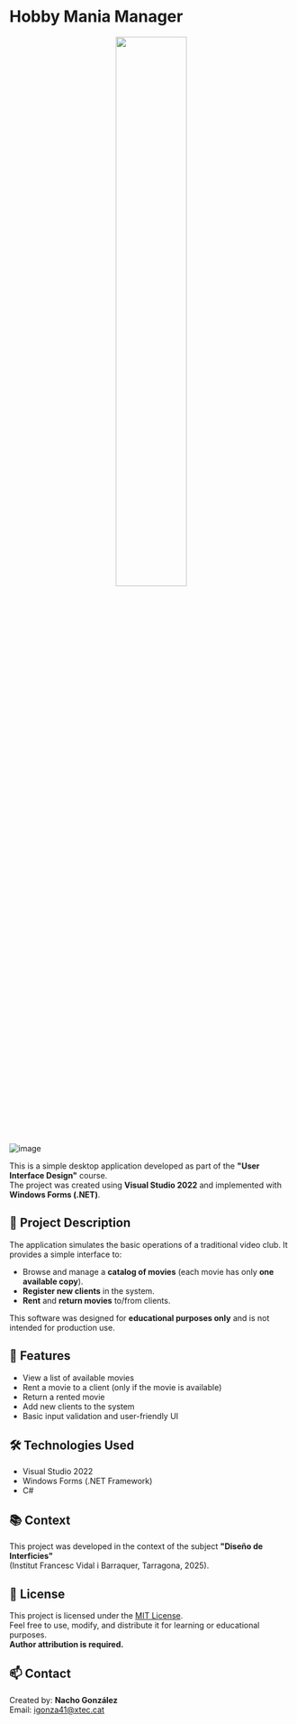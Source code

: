 # Hobby Mania Manager
<p align="center">
  <img src="https://github.com/user-attachments/assets/3c934d18-d8ce-4e3e-9538-a5221a1d80c2" width="50%">
</p>

![image](https://github.com/user-attachments/assets/3c934d18-d8ce-4e3e-9538-a5221a1d80c2)


This is a simple desktop application developed as part of the **"User Interface Design"** course.  
The project was created using **Visual Studio 2022** and implemented with **Windows Forms (.NET)**.

## 📌 Project Description

The application simulates the basic operations of a traditional video club. It provides a simple interface to:

- Browse and manage a **catalog of movies** (each movie has only **one available copy**).
- **Register new clients** in the system.
- **Rent** and **return movies** to/from clients.

This software was designed for **educational purposes only** and is not intended for production use.

## 🎯 Features

- View a list of available movies
- Rent a movie to a client (only if the movie is available)
- Return a rented movie
- Add new clients to the system
- Basic input validation and user-friendly UI

## 🛠️ Technologies Used

- Visual Studio 2022
- Windows Forms (.NET Framework)
- C#

## 📚 Context

This project was developed in the context of the subject **"Diseño de Interficies"**  
(Institut Francesc Vidal i Barraquer, Tarragona, 2025).

## 📄 License

This project is licensed under the [MIT License](LICENSE).  
Feel free to use, modify, and distribute it for learning or educational purposes.  
**Author attribution is required.**

## 📫 Contact

Created by: **Nacho González**  
Email: igonza41@xtec.cat
